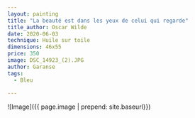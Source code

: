 ```yaml
---
layout: painting
title: "La beauté est dans les yeux de celui qui regarde" 
title_author: Oscar Wilde
date: 2020-06-03
technique: Huile sur toile
dimensions: 46x55
price: 350
image: DSC_14923_(2).JPG
author: Garanse
tags:
  - Bleu
  
---
```

![Image]({{ page.image | prepend: site.baseurl}})